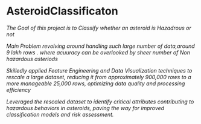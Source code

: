 # AsteroidClassificaton

*The Goal of this project is to Classify whether an asteroid is Hazadrous or not*

*Main Problem revolving around handling such large number of data,around 9 lakh rows . where acuuracy can be overlooked by sheer number of Non hazardous asteriods*

*Skilledly applied Feature Engineering and Data Visualization techniques to rescale a large dataset, reducing it from approximately 900,000 rows to a more manageable 25,000 rows, optimizing data quality and processing efficiency*

*Leveraged the rescaled dataset to identify critical attributes contributing to hazardous behaviors in asteroids, paving the way for improved classification models and risk assessment.*
